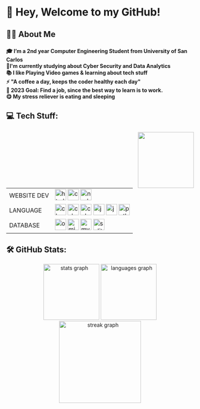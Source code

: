 <h1 align="left">👋 Hey, Welcome to my GitHub!</h1>

###

<h2 align="left">👩‍💻  About Me</h2>

###

<h4 align="left">🎓 I’m a 2nd year Computer Engineering Student from University of  San Carlos<br>🔭I'm currently studying about Cyber Security and Data Analytics<br>📚 I like Playing Video games & learning about tech stuff<br>⚡ "A coffee a day, keeps the coder healthy each day"<br>🥅 2023 Goal: Find a job, since the best way to learn is to work.<br>😋 My stress reliever is eating and sleeping</h4>

###

<h2 align="left">💻 Tech Stuff:</h2>

###

<img align="right" height="150" src="https://media.tenor.com/NGj8c-HNxi4AAAAM/shades-season4.gif"  />

###
<table>
  <tr>
    <td>WEBSITE DEV</td>
        <td class="icon-row">
      <img src="https://cdn.jsdelivr.net/gh/devicons/devicon/icons/html5/html5-original.svg" height="30" alt="html5 logo" />
      <img src="https://cdn.jsdelivr.net/gh/devicons/devicon/icons/css3/css3-original.svg" height="30" alt="css3 logo" />
      <img src="https://cdn.jsdelivr.net/gh/devicons/devicon/icons/nodejs/nodejs-original.svg" height="30" alt="nodejs logo"  />
  </td>
  </tr>
  <tr>
    <td>LANGUAGE</td>
    <td class="icon-row">
      <img src="https://cdn.jsdelivr.net/gh/devicons/devicon/icons/c/c-original.svg" height="30" alt="c logo" />
      <img src="https://cdn.jsdelivr.net/gh/devicons/devicon/icons/csharp/csharp-original.svg" height="30" alt="csharp logo" />
      <img src="https://cdn.jsdelivr.net/gh/devicons/devicon/icons/cplusplus/cplusplus-original.svg" height="30" alt="cplusplus logo" />
      <img src="https://cdn.jsdelivr.net/gh/devicons/devicon/icons/java/java-original.svg" height="30" alt="java logo" />
      <img src="https://cdn.jsdelivr.net/gh/devicons/devicon/icons/javascript/javascript-original.svg" height="30" alt="javascript logo" />
      <img src="https://cdn.jsdelivr.net/gh/devicons/devicon/icons/python/python-original.svg" height="30" alt="python logo" />
    </td>
  </tr>
    <td>DATABASE</td>
    <td class="icon-row">
      <img src="https://cdn.simpleicons.org/oracle/F80000" height="30" alt="oracle logo" />
      <img src="https://cdn.simpleicons.org/microsoftsqlserver/CC2927" height="30" alt="microsoftsqlserver logo" />
      <img src="https://skillicons.dev/icons?i=mysql" height="30" alt="mysql logo" />
      <img src="https://skillicons.dev/icons?i=sqlite" height="30" alt="sqlite logo" />
    </td>
  </tr>
</table>

<h2 align="left">🛠 GitHub Stats:</h2>
<div align="center">
  <img src="https://github-readme-stats.vercel.app/api?username=Noiznor&hide_title=false&hide_rank=false&show_icons=true&include_all_commits=true&count_private=true&disable_animations=false&theme=dracula&locale=en&hide_border=true&order=1" height="150" alt="stats graph"  />
  <img src="https://github-readme-stats.vercel.app/api/top-langs?username=Noiznor&locale=en&hide_title=false&layout=compact&card_width=320&langs_count=5&theme=dracula&hide_border=true&order=2" height="150" alt="languages graph"  />
  
<div align="center">
  <img src="https://streak-stats.demolab.com?user=Noiznor&locale=en&mode=daily&theme=radical&hide_border=false&border_radius=5&order=3" height="220" alt="streak graph"  />
</div>

</div>

###
